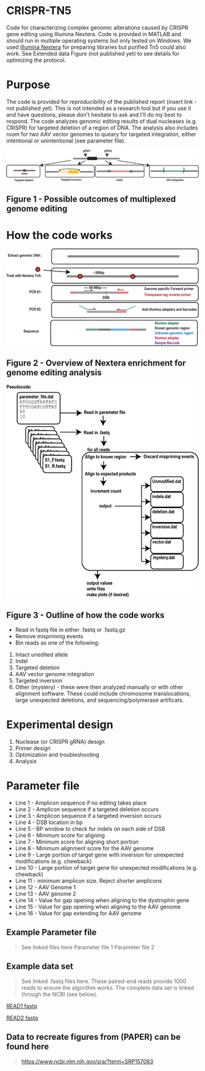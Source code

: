 # CRISPR-TN5
Code for characterizing complex genomic alterations caused by CRISPR gene editing using Illumina Nextera. Code is provided in MATLAB and should run in multiple operating systems but only tested on Windows. We used <a href = "https://www.illumina.com/products/by-type/sequencing-kits/library-prep-kits/nextera-dna.html">Illumina Nextera</a> for preparing libraries but purified Tn5 could also work. See Extended data Figure (not published yet) to see details for optimizing the protocol. 

# Purpose
The code is provided for reproducibility of the published report (insert link - not published yet). This is not intended as a research tool but if you use it and have questions, please don't hesitate to ask and I'll do my best to respond. The code analyzes genomic editing results of dual nucleases (e.g. CRISPR) for targeted deletion of a region of DNA. The analysis also includes room for two AAV vector genomes to queary for targeted integration, either intentional or unintentional (see parameter file). 

![Figure 1](https://github.com/chrisnelsonlab/CRISPR-TN5/blob/master/images/Nextera_Fig1.png)
## Figure 1 - Possible outcomes of multiplexed genome editing

# How the code works
![Figure 2](https://github.com/chrisnelsonlab/CRISPR-TN5/blob/master/images/Nextera_Fig2.png)
## Figure 2 - Overview of Nextera enrichment for genome editing analysis

![Figure 3](https://github.com/chrisnelsonlab/CRISPR-TN5/blob/master/images/Nextera_Fig3.png)
## Figure 3 - Outline of how the code works

- Read in fastq file in either .fastq or .fastq.gz
- Remove misprimnig events
- Bin reads as one of the following:
1. Intact unedited allele
2. Indel
3. Targeted deletion
4. AAV vector genome integration
5. Targeted inversion
6. Other (mystery) - these were then analyzed manually or with other alignment software. These could include chromosome translocations, large unexpected deletions, and sequencing/polymerase artificats. 

# Experimental  design
1. Nuclease (or CRISPR gRNA) design
2. Primer design
3. Optimization and troubleshooting
4. Analysis


# Parameter file
- Line 1 - Amplicon sequence if no editing takes place
- Line 2 - Amplicon sequence if a targeted deletion occurs
- Line 3 - Amplicon sequence if a targeted inversion occurs
- Line 4 - DSB location in bp
- Line 5 - BP window to check for indels on each side of DSB
- Line 6 - Minimum score for aligning 
- Line 7 - Minimum score for aligning short portion
- Line 8 - Minimum alignment score for the AAV genome
- Line 9 - Large portion of target gene with inversion for unexpected modifications (e.g. chewback)
- Line 10 -  Large portion of target gene for unexpected modifications (e.g. chewback)
- Line 11 - minimum amplicon size. Reject shorter amplicons
- Line 12 - AAV Genome 1
- Line 13 - AAV genome 2
- Line 14 - Value for gap opening when aligning to the dystrophin gene
- Line 15 - Value for gap opening when aligning to the AAV genome
- Line 16 - Value for gap extending for AAV genome

## Example Parameter file
> See linked files here
Parameter file 1
Parameter file 2

## Example data set
> See linked .fastq files here. These paired-end reads provide 1000 reads to ensure the algorithm works. The complete data set is linked through the NCBI (see below).

<a href="https://github.com/chrisnelsonlab/CRISPR-TN5/blob/master/exampledata/EX_READ1_truncated.fastq">READ1 fastq</a>

<a href="https://github.com/chrisnelsonlab/CRISPR-TN5/blob/master/exampledata/EX_READ2_truncated.fastq">READ2 fastq</a>


## Data to recreate figures from (PAPER) can be found here
> https://www.ncbi.nlm.nih.gov/sra/?term=SRP157083
